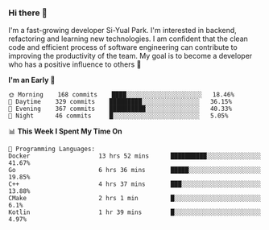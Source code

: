 ### Hi there 👋


I'm a fast-growing developer Si-Yual Park. I'm interested in backend, refactoring and learning new technologies. I am confident that the clean code and efficient process of software engineering can contribute to improving the productivity of the team. My goal is to become a developer who has a positive influence to others 🔭

<!--START_SECTION:waka-->
**I'm an Early 🐤** 

```text
🌞 Morning    168 commits    ████░░░░░░░░░░░░░░░░░░░░░   18.46% 
🌆 Daytime    329 commits    █████████░░░░░░░░░░░░░░░░   36.15% 
🌃 Evening    367 commits    ██████████░░░░░░░░░░░░░░░   40.33% 
🌙 Night      46 commits     █░░░░░░░░░░░░░░░░░░░░░░░░   5.05%

```


📊 **This Week I Spent My Time On** 

```text
💬 Programming Languages: 
Docker                   13 hrs 52 mins      ██████████░░░░░░░░░░░░░░░   41.67% 
Go                       6 hrs 36 mins       █████░░░░░░░░░░░░░░░░░░░░   19.85% 
C++                      4 hrs 37 mins       ███░░░░░░░░░░░░░░░░░░░░░░   13.88% 
CMake                    2 hrs 1 min         █░░░░░░░░░░░░░░░░░░░░░░░░   6.1% 
Kotlin                   1 hr 39 mins        █░░░░░░░░░░░░░░░░░░░░░░░░   4.97%

```


<!--END_SECTION:waka-->
